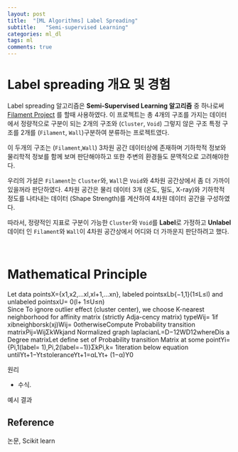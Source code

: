 ```yaml
---
layout: post
title:  "[ML Algorithms] Label Spreading"
subtitle:   "Semi-supervised Learning"
categories: ml_dl
tags: ml
comments: true
---
```


# Label spreading 개요 및 경험
Label spreading 알고리즘은 **Semi-Supervised Learning 알고리즘** 중 하나로써 [Filament Project](https://swha0105.github.io/projects/2021/01/24/projects-projects-filament/) 를 할때 사용하였다.
이 프로젝트는  총 4개의 구조를 가지는 데이터에서 정량적으로 구분이 되는 2개의 구조와 (`Cluster`, `Void`) 그렇지 않은 구조 특정 구조를 2개를 (`Filament`, `Wall`)구분하여 분류하는 프로젝트였다. 

이 두개의 구조는 (`Filament`,`Wall`) 3차원 공간 데이터상에 존재하며 기하학적 정보와 물리학적 정보를 함께 보며 판단해야하고 또한 주변의 환경들도 문맥적으로 고려해야한다.

우리의 가설은 `Filament`는 `Cluster`와, `Wall`은  `Void`와 4차원 공간상에서 좀 더 가까이 있을꺼라 판단하였다. 4차원 공간은 물리 데이터 3개 (온도, 밀도, X-ray)와 기하학적 정도를 나타내는 데이터 (Shape Strength)를 계산하여 4차원 데이터 공간을 구성하였다.

따라서, 정량적인 지표로 구분이 가능한 `Cluster`와 `Void`를 **Label**로 가정하고 **Unlabel**데이터 인 `Filament`와 `Wall`이 4차원 공간상에서 어디와 더 가까운지 판단하려고 했다.

<br/>

# Mathematical Principle
Let data pointsX={x1,x2,...xl,xl+1,...xn}, labeled pointsxLb{−1,1}(1≤L≤l) and unlabeled pointsxU= 0(l+ 1≤U≤n)  
Since To ignore outlier effect (cluster center), we choose K-nearest neighborhood for affinity matrix (strictly Adja-cency matrix) typeWij= 1if xibneighborsk(xj)Wij= 0otherwiseCompute  Probability  transition  matrixPij=WijΣkWkjand  Normalized  graph  laplacianL=D−12WD12whereDis a Degree matrixLet define set of Probability transition Matrix at some pointYi={Pi,1(label= 1),Pi,2(label=−1)}ΣkPi,k= 1iteration below equation untilYt+1−Yt≤toleranceYt+1=αLYt+ (1−α)Y0


원리 
- 수식.


예시 결과 





## Reference

논문, Scikit learn